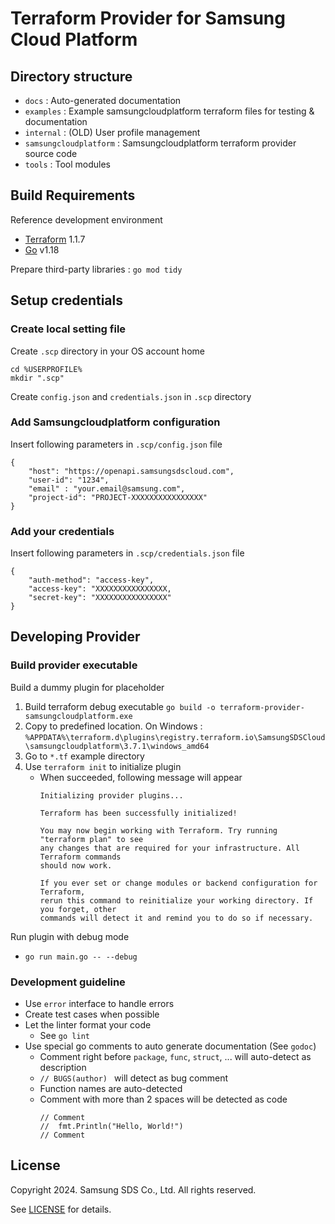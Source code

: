 # Terraform Provider for Samsung Cloud Platform

## Directory structure

- `docs` : Auto-generated documentation
- `examples` : Example samsungcloudplatform terraform files for testing & documentation
- `internal` : (OLD) User profile management
- `samsungcloudplatform` : Samsungcloudplatform terraform provider source code
- `tools` : Tool modules

## Build Requirements

Reference development environment

- [Terraform](https://www.terraform.io) 1.1.7
- [Go](https://go.dev) v1.18

Prepare third-party libraries : `go mod tidy`

## Setup credentials

### Create local setting file

Create `.scp` directory in your OS account home

```
cd %USERPROFILE%
mkdir ".scp"
```

Create `config.json` and `credentials.json` in `.scp` directory

### Add Samsungcloudplatform configuration

Insert following parameters in `.scp/config.json` file

```
{
    "host": "https://openapi.samsungsdscloud.com",
    "user-id": "1234",
    "email" : "your.email@samsung.com",
    "project-id": "PROJECT-XXXXXXXXXXXXXXXX"
}
```

### Add your credentials

Insert following parameters in `.scp/credentials.json` file

```
{
    "auth-method": "access-key",
    "access-key": "XXXXXXXXXXXXXXXX,
    "secret-key": "XXXXXXXXXXXXXXXX"
}
```

## Developing Provider

### Build provider executable

Build a dummy plugin for placeholder
1. Build terraform debug executable `go build -o terraform-provider-samsungcloudplatform.exe`
2. Copy to predefined location. On Windows : `%APPDATA%\terraform.d\plugins\registry.terraform.io\SamsungSDSCloud\samsungcloudplatform\3.7.1\windows_amd64`
3. Go to `*.tf` example directory
4. Use `terraform init` to initialize plugin
    * When succeeded, following message will appear
      ```
      Initializing provider plugins...

      Terraform has been successfully initialized!

      You may now begin working with Terraform. Try running "terraform plan" to see
      any changes that are required for your infrastructure. All Terraform commands
      should now work.

      If you ever set or change modules or backend configuration for Terraform,
      rerun this command to reinitialize your working directory. If you forget, other
      commands will detect it and remind you to do so if necessary.
      ```

Run plugin with debug mode
* `go run main.go -- --debug`


### Development guideline

* Use `error` interface to handle errors
* Create test cases when possible
* Let the linter format your code
    * See `go lint`
* Use special go comments to auto generate documentation (See `godoc`)
    * Comment right before `package`, `func`, `struct`, ... will auto-detect as description
    * `// BUGS(author) ` will detect as bug comment
    * Function names are auto-detected
    * Comment with more than 2 spaces will be detected as code
      ```
      // Comment
      //  fmt.Println("Hello, World!")
      // Comment
      ```


## License

Copyright 2024. Samsung SDS Co., Ltd. All rights reserved.

See [LICENSE](LICENSE) for details.

